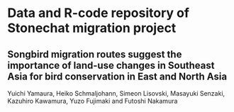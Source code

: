 # Data and R-code repository of Stonechat migration project


## Songbird migration routes suggest the importance of land-use changes in Southeast Asia for bird conservation in East and North Asia 


Yuichi Yamaura, Heiko Schmaljohann, Simeon Lisovski, Masayuki Senzaki, Kazuhiro Kawamura, Yuzo Fujimaki and Futoshi Nakamura
